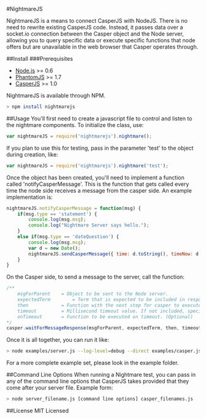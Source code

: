 #NightmareJS

NightmareJS is a means to connect CasperJS with NodeJS. There is no need to rewrite existing CasperJS code.
Instead, it passes data over a socket.io connection between the Casper object and the Node server, allowing you
to query specific data or execute specific functions that node offers but are unavailable in the web browser that Casper
operates through.

##Install
###Prerequisites
* [Node.js](http://nodejs.org) >= 0.6
* [PhantomJS](http://phantomjs.org) >= 1.7
* [CasperJS](http://casperjs.org) >= 1.0

NightmareJS is available through NPM.
```bash
> npm install nightmarejs
```

##Usage
You'll first need to create a javascript file to control and listen to the nightmare components.
To initialize the class, use:
```javascript
var nightmareJS = require('nightmarejs').nightmare();
```
If you plan to use this for testing, pass in the parameter 'test' to the object during creation, like:
```javascript
var nightmareJS = require('nightmarejs').nightmare('test');
```

Once the object has been created, you'll need to implement a function called 'notifyCasperMessage'. This is the function that
gets called every time the node side receives a message from the casper side. An example implementation is:
```javascript
nightmareJS.notifyCasperMessage = function(msg) {
    if(msg.type == 'statement') {
        console.log(msg.msg);
        console.log("Nightmare Server says hello.");
    }
    else if(msg.type == 'dateQuestion') {
        console.log(msg.msg);
        var d = new Date();
        nightmareJS.sendCasperMessage({ time: d.toString(), timeNow: d.getTime()});
    }
}
```

On the Casper side, to send a message to the server, call the function:
```javascript
/**
	msgForParent	= Object to be sent to the Node server.
	expectedTerm 		= Term that is expected to be included in response from the Node server.
	then			= Function with the next step for casper to execute. (Optional)
	timeout			= Millisecond timeout value. If not included, specified default is used instead. (Optional)
	onTimeout		= Function to be executed on timeout. (Optional)
*/
casper.waitForMessageResponse(msgForParent, expectedTerm, then, timeout, onTimeout);
```

Once it is all together, you can run it like:
```bash
> node examples/server.js --log-level=debug --direct examples/casper.js
```
For a more complete example set, please look in the example folder.

##Command Line Options
When running a Nightmare test, you can pass in any of the command line options that CasperJS takes provided that they
come after your server file. Example form:
```bash
> node server_filename.js [command line options] casper_filenames.js
```

##License
MIT Licensed
